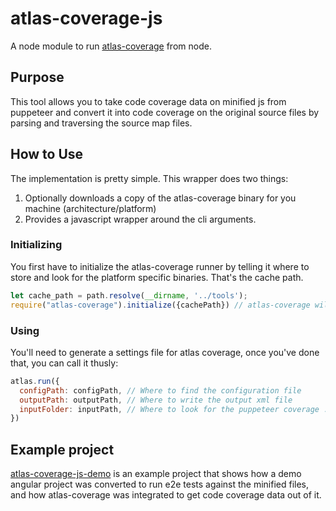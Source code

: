 # atlas-coverage-js
A node module to run [atlas-coverage](https://github.com/samsieber/atlas-coverage) from node.

## Purpose

This tool allows you to take code coverage data on minified js from puppeteer 
and convert it into code coverage on the original source files by parsing and traversing
the source map files.

## How to Use

The implementation is pretty simple. This wrapper does two things:
1) Optionally downloads a copy of the atlas-coverage binary for you machine (architecture/platform)
2) Provides a javascript wrapper around the cli arguments.

### Initializing

You first have to initialize the atlas-coverage runner by telling it where to store and look for the 
platform specific binaries. That's the cache path.

```js
let cache_path = path.resolve(__dirname, '../tools');
require("atlas-coverage").initialize({cachePath}) // atlas-coverage will manage it's cached files in ../tools/atlas-bin
```

### Using

You'll need to generate a settings file for atlas coverage, once you've done that, you can call it thusly:
```js
atlas.run({
  configPath: configPath, // Where to find the configuration file
  outputPath: outputPath, // Where to write the output xml file
  inputFolder: inputPath, // Where to look for the puppeteer coverage .json files (not a recursive search)
})
```

## Example project

[atlas-coverage-js-demo](https://github.com/samsieber/atlas-coverage-js-demo) 
is an example project that shows how a demo angular project was converted to run e2e tests against the minified files,
and how atlas-coverage was integrated to get code coverage data out of it.
